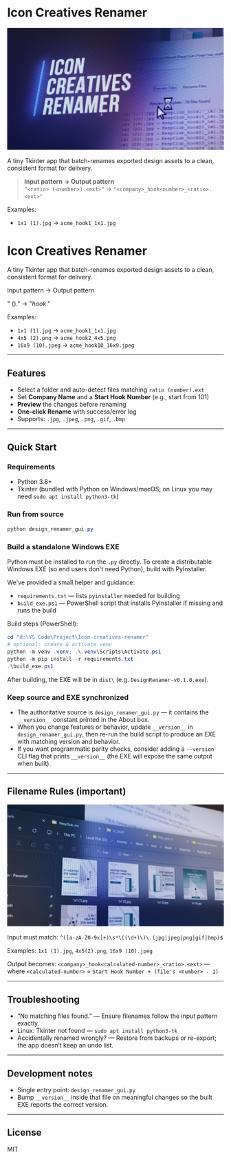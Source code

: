 # Icon Creatives Renamer

![Thumbnail - main view](gallery/thumb-main_.webp)

A tiny Tkinter app that batch-renames exported design assets to a clean, consistent format for delivery.

> **Input pattern → Output pattern**  
> `"<ratio> (<number>).<ext>"` → `"<company>_hook<number>_<ratio>.<ext>"`

Examples:
- `1x1 (1).jpg` → `acme_hook1_1x1.jpg`  
# Icon Creatives Renamer

A tiny Tkinter app that batch-renames exported design assets to a clean, consistent format for delivery.

Input pattern → Output pattern

  "<ratio> (<number>).<ext>" → "<company>_hook<number>_<ratio>.<ext>"

Examples:
 - `1x1 (1).jpg` → `acme_hook1_1x1.jpg`
 - `4x5 (2).png` → `acme_hook2_4x5.png`
 - `16x9 (10).jpeg` → `acme_hook10_16x9.jpeg`

---

## Features

 - Select a folder and auto-detect files matching `ratio (number).ext`
 - Set **Company Name** and a **Start Hook Number** (e.g., start from 101)
 - **Preview** the changes before renaming
 - **One-click Rename** with success/error log
 - Supports: `.jpg`, `.jpeg`, `.png`, `.gif`, `.bmp`

---

## Quick Start

### Requirements

 - Python 3.8+
 - Tkinter (bundled with Python on Windows/macOS; on Linux you may need `sudo apt install python3-tk`)

### Run from source

```powershell
python design_renamer_gui.py
```

### Build a standalone Windows EXE

Python must be installed to run the `.py` directly. To create a distributable Windows EXE (so end users don't need Python), build with PyInstaller.

We've provided a small helper and guidance:

 - `requirements.txt` — lists `pyinstaller` needed for building
 - `build_exe.ps1` — PowerShell script that installs PyInstaller if missing and runs the build

Build steps (PowerShell):

```powershell
cd "d:\VS Code\Project\Icon-creatives-renamer"
# optional: create & activate venv
python -m venv .venv; .\.venv\Scripts\Activate.ps1
python -m pip install -r requirements.txt
.\build_exe.ps1
```

After building, the EXE will be in `dist\` (e.g. `DesignRenamer-v0.1.0.exe`).

### Keep source and EXE synchronized

 - The authoritative source is `design_renamer_gui.py` — it contains the `__version__` constant printed in the About box.
 - When you change features or behavior, update `__version__` in `design_renamer_gui.py`, then re-run the build script to produce an EXE with matching version and behavior.
 - If you want programmatic parity checks, consider adding a `--version` CLI flag that prints `__version__` (the EXE will expose the same output when built).

---

## Filename Rules (important)

![File rename example](gallery/file-rename-example_.webp)

Input must match: `^([a-zA-Z0-9x]+)\s*\((\d+)\)\.(jpg|jpeg|png|gif|bmp)$`

Examples: `1x1 (1).jpg`, `4x5(2).png`, `16x9 (10).jpeg`

Output becomes: `<company>_hook<calculated-number>_<ratio>.<ext>` — where `<calculated-number>` = `Start Hook Number + (file's <number> - 1)`

---

## Troubleshooting

 - “No matching files found.” — Ensure filenames follow the input pattern exactly.
 - Linux: Tkinter not found — `sudo apt install python3-tk`
 - Accidentally renamed wrongly? — Restore from backups or re-export; the app doesn’t keep an undo list.

---

## Development notes

 - Single entry point: `design_renamer_gui.py`
 - Bump `__version__` inside that file on meaningful changes so the built EXE reports the correct version.

---

## License

MIT
